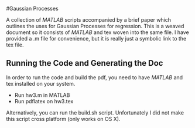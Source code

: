 #Gaussian Processes

A collection of *MATLAB* scripts accompanied by a brief 
paper which outlines the uses for Gaussian Processes for regression. This
is a weaved document so it consists of *MATLAB* and tex woven into the same
file. I have provided a .m file for convenience, but it is really just a 
symbolic link to the tex file. 

## Running the Code and Generating the Doc
In order to run the code and build the pdf, you need to have *MATLAB* and tex
installed on your system. 

- Run hw3.m in MATLAB
- Run pdflatex on hw3.tex

Alternatively, you can run the build.sh script. Unfortunately I did not make
this script cross platform (only works on OS X). 
